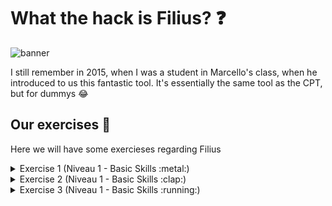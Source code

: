 # What the hack is Filius? :question:

<img src='../img/filius.png' alt="banner"></img>

I still remember in 2015, when I was a student in Marcello's class, when he introduced to us this fantastic tool. It's essentially the same tool as the CPT, but for dummys :joy:


## Our exercises :school_satchel:
Here we will have some exercieses regarding Filius

<details>
<summary>Exercise 1 (Niveau 1 - Basic Skills :metal:)</summary>
<br>
We just basically received a PDF with some environmental information, and then we should answer the questions.
The PDF file with the answers is attached.

</details>

<details>
<summary>Exercise 2 (Niveau 1 - Basic Skills :clap:)</summary>
<br>
We just basically received a PDF with some environmental information, and then we should answer the questions.
The PDF file with the answers is attached. (Could it not found, will search for it)

</details>

<details>
<summary>Exercise 3 (Niveau 1 - Basic Skills :running:)</summary>
<br>
We just basically received a PDF with some environmental information, and then we should answer the questions.
The PDF file with the answers is attached. (Could it not found, will search for it)

</details>


